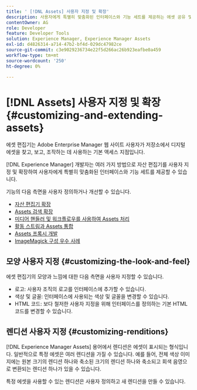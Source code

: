 ```yaml
---
title: ' [!DNL Assets] 사용자 지정 및 확장'
description: 사용자에게 특별히 맞춤화된 인터페이스와 기능 세트를 제공하는 에셋 공유 및 에셋 편집기를 사용자 지정하고 확장할 수 있는 방법을 알아봅니다.
contentOwner: AG
role: Developer
feature: Developer Tools
solution: Experience Manager, Experience Manager Assets
exl-id: d4826314-a714-47b2-bf4d-029dc47982ce
source-git-commit: c3e9029236734e22f5d266ac26b923eafbe0a459
workflow-type: tm+mt
source-wordcount: '250'
ht-degree: 0%

---
```


# [!DNL Assets] 사용자 지정 및 확장 {#customizing-and-extending-assets}

에셋 편집기는 Adobe Enterprise Manager 웹 사이트 사용자가 저장소에서 디지털 에셋을 찾고, 보고, 조작하는 데 사용하는 기본 액세스 지점입니다.

[!DNL Experience Manager] 개발자는 여러 가지 방법으로 자산 편집기를 사용자 지정 및 확장하여 사용자에게 특별히 맞춤화된 인터페이스와 기능 세트를 제공할 수 있습니다.

기능의 다음 측면을 사용자 정의하거나 개선할 수 있습니다.

* [자산 편집기 확장](asseteditorx.md)
* [Assets 검색 확장](searchx.md)
* [미디어 핸들러 및 워크플로우를 사용하여 Assets 처리](media-handlers.md)
* [활동 스트림과 Assets 통합](extending-activity-stream.md)
* [Assets 프록시 개발](proxy.md)
* [ImageMagick 구성 우수 사례](best-practices-for-imagemagick.md)

## 모양 사용자 지정 {#customizing-the-look-and-feel}

에셋 편집기의 모양과 느낌에 대한 다음 측면을 사용자 지정할 수 있습니다.

* 로고: 사용자 조직의 로고를 인터페이스에 추가할 수 있습니다.
* 색상 및 글꼴: 인터페이스에 사용되는 색상 및 글꼴을 변경할 수 있습니다.
* HTML 코드: 보다 철저한 사용자 지정을 위해 인터페이스를 정의하는 기본 HTML 코드를 변경할 수 있습니다.

## 렌디션 사용자 지정 {#customizing-renditions}

[!DNL Experience Manager Assets] 용어에서 렌디션은 에셋이 표시되는 형식입니다. 일반적으로 특정 에셋은 여러 렌디션을 가질 수 있습니다. 예를 들어, 전체 색상 이미지에는 원본 크기의 렌디션 하나와 축소된 크기의 렌디션 하나와 축소되고 회색 음영으로 변환되는 렌디션 하나가 있을 수 있습니다.

특정 에셋을 사용할 수 있는 렌디션은 사용자 정의하고 새 렌디션을 만들 수 있습니다.
